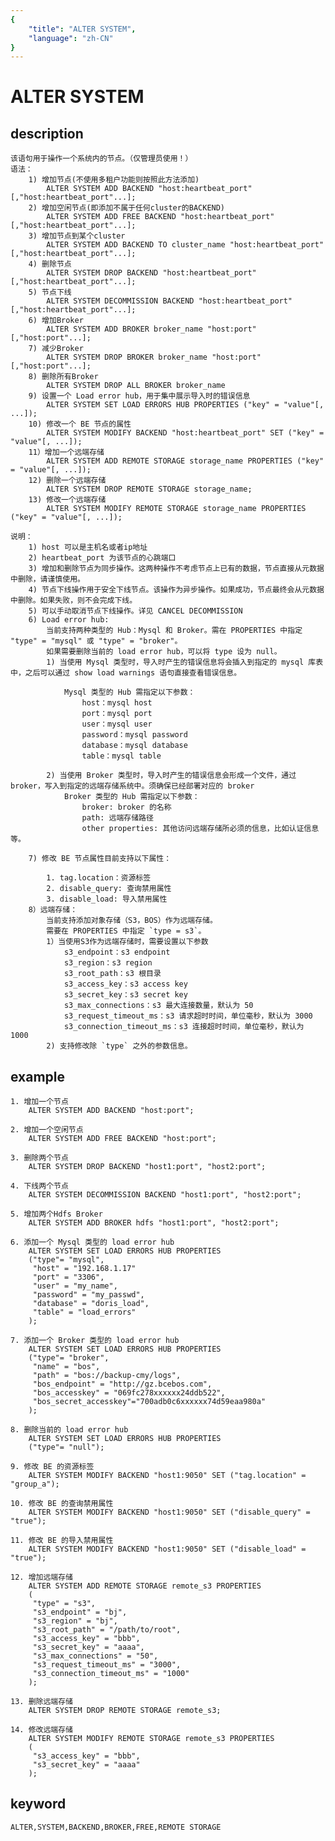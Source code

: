 ```yaml
---
{
    "title": "ALTER SYSTEM",
    "language": "zh-CN"
}
---
```


<!-- 
Licensed to the Apache Software Foundation (ASF) under one
or more contributor license agreements.  See the NOTICE file
distributed with this work for additional information
regarding copyright ownership.  The ASF licenses this file
to you under the Apache License, Version 2.0 (the
"License"); you may not use this file except in compliance
with the License.  You may obtain a copy of the License at

  http://www.apache.org/licenses/LICENSE-2.0

Unless required by applicable law or agreed to in writing,
software distributed under the License is distributed on an
"AS IS" BASIS, WITHOUT WARRANTIES OR CONDITIONS OF ANY
KIND, either express or implied.  See the License for the
specific language governing permissions and limitations
under the License.
-->

# ALTER SYSTEM
## description

    该语句用于操作一个系统内的节点。（仅管理员使用！）
    语法：
        1) 增加节点(不使用多租户功能则按照此方法添加)
            ALTER SYSTEM ADD BACKEND "host:heartbeat_port"[,"host:heartbeat_port"...];
        2) 增加空闲节点(即添加不属于任何cluster的BACKEND)
            ALTER SYSTEM ADD FREE BACKEND "host:heartbeat_port"[,"host:heartbeat_port"...];
        3) 增加节点到某个cluster
            ALTER SYSTEM ADD BACKEND TO cluster_name "host:heartbeat_port"[,"host:heartbeat_port"...];
        4) 删除节点
            ALTER SYSTEM DROP BACKEND "host:heartbeat_port"[,"host:heartbeat_port"...];
        5) 节点下线
            ALTER SYSTEM DECOMMISSION BACKEND "host:heartbeat_port"[,"host:heartbeat_port"...];
        6) 增加Broker
            ALTER SYSTEM ADD BROKER broker_name "host:port"[,"host:port"...];
        7) 减少Broker
            ALTER SYSTEM DROP BROKER broker_name "host:port"[,"host:port"...];
        8) 删除所有Broker
            ALTER SYSTEM DROP ALL BROKER broker_name
        9) 设置一个 Load error hub，用于集中展示导入时的错误信息
            ALTER SYSTEM SET LOAD ERRORS HUB PROPERTIES ("key" = "value"[, ...]);
        10) 修改一个 BE 节点的属性
            ALTER SYSTEM MODIFY BACKEND "host:heartbeat_port" SET ("key" = "value"[, ...]);
        11）增加一个远端存储
            ALTER SYSTEM ADD REMOTE STORAGE storage_name PROPERTIES ("key" = "value"[, ...]);
        12) 删除一个远端存储
            ALTER SYSTEM DROP REMOTE STORAGE storage_name;
        13) 修改一个远端存储
            ALTER SYSTEM MODIFY REMOTE STORAGE storage_name PROPERTIES ("key" = "value"[, ...]);

    说明：
        1) host 可以是主机名或者ip地址
        2) heartbeat_port 为该节点的心跳端口
        3) 增加和删除节点为同步操作。这两种操作不考虑节点上已有的数据，节点直接从元数据中删除，请谨慎使用。
        4) 节点下线操作用于安全下线节点。该操作为异步操作。如果成功，节点最终会从元数据中删除。如果失败，则不会完成下线。
        5) 可以手动取消节点下线操作。详见 CANCEL DECOMMISSION
        6) Load error hub:
            当前支持两种类型的 Hub：Mysql 和 Broker。需在 PROPERTIES 中指定 "type" = "mysql" 或 "type" = "broker"。
            如果需要删除当前的 load error hub，可以将 type 设为 null。
            1) 当使用 Mysql 类型时，导入时产生的错误信息将会插入到指定的 mysql 库表中，之后可以通过 show load warnings 语句直接查看错误信息。
               
                Mysql 类型的 Hub 需指定以下参数：
                    host：mysql host
                    port：mysql port
                    user：mysql user
                    password：mysql password
                    database：mysql database
                    table：mysql table

            2) 当使用 Broker 类型时，导入时产生的错误信息会形成一个文件，通过 broker，写入到指定的远端存储系统中。须确保已经部署对应的 broker
                Broker 类型的 Hub 需指定以下参数：
                    broker: broker 的名称
                    path: 远端存储路径
                    other properties: 其他访问远端存储所必须的信息，比如认证信息等。

        7) 修改 BE 节点属性目前支持以下属性：

            1. tag.location：资源标签
            2. disable_query: 查询禁用属性
            3. disable_load: 导入禁用属性
        8）远端存储：
            当前支持添加对象存储（S3，BOS）作为远端存储。
            需要在 PROPERTIES 中指定 `type = s3`。
            1）当使用S3作为远端存储时，需要设置以下参数
                s3_endpoint：s3 endpoint
                s3_region：s3 region
                s3_root_path：s3 根目录
                s3_access_key：s3 access key
                s3_secret_key：s3 secret key
                s3_max_connections：s3 最大连接数量，默认为 50
                s3_request_timeout_ms：s3 请求超时时间，单位毫秒，默认为 3000
                s3_connection_timeout_ms：s3 连接超时时间，单位毫秒，默认为 1000
            2) 支持修改除 `type` 之外的参数信息。
        
## example

    1. 增加一个节点
        ALTER SYSTEM ADD BACKEND "host:port";

    2. 增加一个空闲节点
        ALTER SYSTEM ADD FREE BACKEND "host:port";
        
    3. 删除两个节点
        ALTER SYSTEM DROP BACKEND "host1:port", "host2:port";
        
    4. 下线两个节点
        ALTER SYSTEM DECOMMISSION BACKEND "host1:port", "host2:port";

    5. 增加两个Hdfs Broker
        ALTER SYSTEM ADD BROKER hdfs "host1:port", "host2:port";

    6. 添加一个 Mysql 类型的 load error hub
        ALTER SYSTEM SET LOAD ERRORS HUB PROPERTIES
        ("type"= "mysql",
         "host" = "192.168.1.17"
         "port" = "3306",
         "user" = "my_name",
         "password" = "my_passwd",
         "database" = "doris_load",
         "table" = "load_errors"
        );

    7. 添加一个 Broker 类型的 load error hub
        ALTER SYSTEM SET LOAD ERRORS HUB PROPERTIES
        ("type"= "broker",
         "name" = "bos",
         "path" = "bos://backup-cmy/logs",
         "bos_endpoint" = "http://gz.bcebos.com",
         "bos_accesskey" = "069fc278xxxxxx24ddb522",
         "bos_secret_accesskey"="700adb0c6xxxxxx74d59eaa980a"
        );

    8. 删除当前的 load error hub
        ALTER SYSTEM SET LOAD ERRORS HUB PROPERTIES
        ("type"= "null");

    9. 修改 BE 的资源标签
        ALTER SYSTEM MODIFY BACKEND "host1:9050" SET ("tag.location" = "group_a");
    
    10. 修改 BE 的查询禁用属性
        ALTER SYSTEM MODIFY BACKEND "host1:9050" SET ("disable_query" = "true");
        
    11. 修改 BE 的导入禁用属性
        ALTER SYSTEM MODIFY BACKEND "host1:9050" SET ("disable_load" = "true"); 
       
    12. 增加远端存储
        ALTER SYSTEM ADD REMOTE STORAGE remote_s3 PROPERTIES
        (
         "type" = "s3",
         "s3_endpoint" = "bj",
         "s3_region" = "bj",
         "s3_root_path" = "/path/to/root",
         "s3_access_key" = "bbb",
         "s3_secret_key" = "aaaa",
         "s3_max_connections" = "50",
         "s3_request_timeout_ms" = "3000",
         "s3_connection_timeout_ms" = "1000"
        );

    13. 删除远端存储
        ALTER SYSTEM DROP REMOTE STORAGE remote_s3;
    
    14. 修改远端存储
        ALTER SYSTEM MODIFY REMOTE STORAGE remote_s3 PROPERTIES
        (
         "s3_access_key" = "bbb",
         "s3_secret_key" = "aaaa"
        );

## keyword
    ALTER,SYSTEM,BACKEND,BROKER,FREE,REMOTE STORAGE

